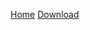 [Home](https://github.com/opennars/opennars/wiki) [Download](https://drive.google.com/folderview?id=0B8Z4Yige07tBUk5LSUtxSGY0eVk&usp=sharing)